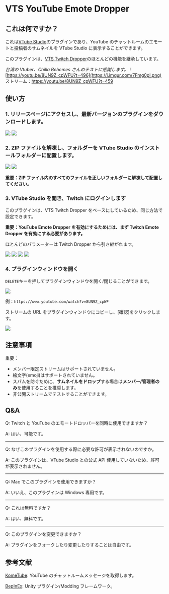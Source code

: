 # VTS YouTube Emote Dropper

## これは何ですか？

これは[VTube Studio](https://store.steampowered.com/app/1325860/VTube_Studio/)のプラグインであり、YouTube のチャットルームのエモートと投稿者のサムネイルを VTube Studio に表示することができます。

このプラグインは、[VTS Twitch Dropper](https://github.com/DenchiSoft/VTubeStudio/wiki/Twitch-Interaction)のほとんどの機能を継承しています。

_台湾の Vtuber、Chilla Behemes さんのテストに感謝します。_
![https://youtu.be/8UN9Z_cpWFU?t=496](https://i.imgur.com/7Fmg0pl.png)
ストリーム：https://youtu.be/8UN9Z_cpWFU?t=459

## 使い方

### 1. リリースページにアクセスし、最新バージョンのプラグインをダウンロードします。

![](https://i.imgur.com/LQh497E.png)
![](https://i.imgur.com/iQYuTWu.png)

### 2. ZIP ファイルを解凍し、フォルダーを VTube Studio のインストールフォルダーに配置します。

![](https://i.imgur.com/tqObut1.png)
![](https://i.imgur.com/bOpUX6A.png)

**重要：ZIP ファイル内のすべてのファイルを正しいフォルダーに解凍して配置してください。**

### 3. VTube Studio を開き、Twitch にログインします

このプラグインは、VTS Twitch Dropper をベースにしているため、同じ方法で設定できます。

**重要：YouTube Emote Dropper を有効にするためには、まず Twitch Emote Dropper を有効にする必要があります。**

ほとんどのパラメーターは Twitch Dropper から引き継がれます。

![](https://i.imgur.com/SRnRAnZ.png)
![](https://i.imgur.com/3l0rvJ3.png)
![](https://i.imgur.com/IwEOuti.png)
![](https://i.imgur.com/y2T8Sga.png)

### 4. プラグインウィンドウを開く

`DELETE`キーを押してプラグインウィンドウを開く/閉じることができます。

![](https://i.imgur.com/aUoAiQy.png)

例：`https://www.youtube.com/watch?v=8UN9Z_cpWF`

ストリームの URL をプラグインウィンドウにコピーし、[確認]をクリックします。

![](https://i.imgur.com/CfL5gWQ.png)

## 注意事項

重要：

- メンバー限定ストリームはサポートされていません。
- 絵文字(emoji)はサポートされていません。
- スパムを防ぐために、**サムネイルをドロップ**する場合は**メンバー/管理者のみ**を使用することを推奨します。
- 非公開ストリームでテストすることができます。

## Q&A

Q: Twitch と YouTube のエモートドロッパーを同時に使用できますか？

A: はい、可能です。

---

Q: なぜこのプラグインを使用する際に必要な許可が表示されないのですか。

A: このプラグインは、VTube Studio との公式 API 使用していないため、許可が表示されません。

---

Q: Mac でこのプラグインを使用できますか？

A: いいえ、このプラグインは Windows 専用です。

---

Q: これは無料ですか？

A: はい、無料です。

---

Q: このプラグインを変更できますか？

A: プラグインをフォークしたり変更したりすることは自由です。

## 参考文献

[KomeTube](https://github.com/dghkd/KomeTube/tree/master/KomeTube): YouTube のチャットルームメッセージを取得します。

[BepInEx](https://github.com/BepInEx/BepInEx): Unity プラグイン/Modding フレームワーク。

